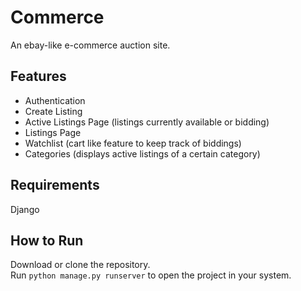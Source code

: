 # Commerce
An ebay-like e-commerce auction site.

## Features
- Authentication
- Create Listing
- Active Listings Page (listings currently available or bidding)
- Listings Page
- Watchlist (cart like feature to keep track of biddings)
- Categories (displays active listings of a certain category)

## Requirements
Django

## How to Run
Download or clone the repository.  
Run ```python manage.py runserver``` to open the project in your system.
